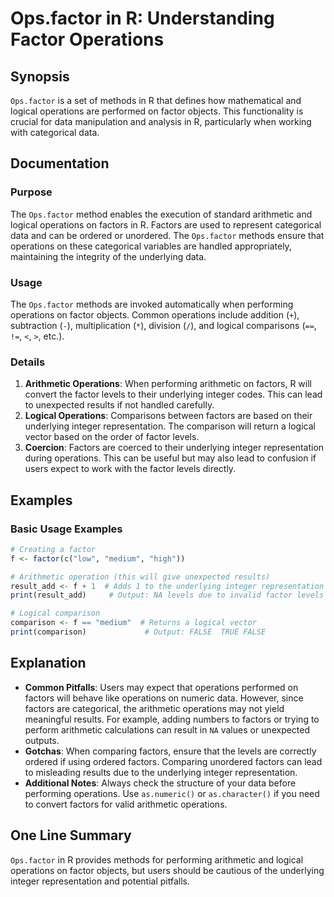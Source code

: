 <!--
Meta Description: # Ops.factor in R: Understanding Factor Operations ## Synopsis `Ops.factor` is a set of methods in R that defines how mathematical and logical operati...
Meta Keywords: factor, operations, factors, logical, arithmetic
-->

# Ops.factor in R: Understanding Factor Operations

## Synopsis
`Ops.factor` is a set of methods in R that defines how mathematical and logical operations are performed on factor objects. This functionality is crucial for data manipulation and analysis in R, particularly when working with categorical data.

## Documentation
### Purpose
The `Ops.factor` method enables the execution of standard arithmetic and logical operations on factors in R. Factors are used to represent categorical data and can be ordered or unordered. The `Ops.factor` methods ensure that operations on these categorical variables are handled appropriately, maintaining the integrity of the underlying data.

### Usage
The `Ops.factor` methods are invoked automatically when performing operations on factor objects. Common operations include addition (`+`), subtraction (`-`), multiplication (`*`), division (`/`), and logical comparisons (`==`, `!=`, `<`, `>`, etc.).

### Details
1. **Arithmetic Operations**: When performing arithmetic on factors, R will convert the factor levels to their underlying integer codes. This can lead to unexpected results if not handled carefully.
2. **Logical Operations**: Comparisons between factors are based on their underlying integer representation. The comparison will return a logical vector based on the order of factor levels.
3. **Coercion**: Factors are coerced to their underlying integer representation during operations. This can be useful but may also lead to confusion if users expect to work with the factor levels directly.

## Examples
### Basic Usage Examples
```R
# Creating a factor
f <- factor(c("low", "medium", "high"))

# Arithmetic operation (this will give unexpected results)
result_add <- f + 1  # Adds 1 to the underlying integer representation
print(result_add)     # Output: NA levels due to invalid factor levels

# Logical comparison
comparison <- f == "medium"  # Returns a logical vector
print(comparison)             # Output: FALSE  TRUE FALSE
```

## Explanation
- **Common Pitfalls**: Users may expect that operations performed on factors will behave like operations on numeric data. However, since factors are categorical, the arithmetic operations may not yield meaningful results. For example, adding numbers to factors or trying to perform arithmetic calculations can result in `NA` values or unexpected outputs.
- **Gotchas**: When comparing factors, ensure that the levels are correctly ordered if using ordered factors. Comparing unordered factors can lead to misleading results due to the underlying integer representation.
- **Additional Notes**: Always check the structure of your data before performing operations. Use `as.numeric()` or `as.character()` if you need to convert factors for valid arithmetic operations.

## One Line Summary
`Ops.factor` in R provides methods for performing arithmetic and logical operations on factor objects, but users should be cautious of the underlying integer representation and potential pitfalls.